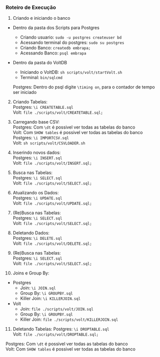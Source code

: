 ### Roteiro de Execução

1. Criando e iniciando o banco  
* Dentro da pasta dos Scripts para Postgres  
  * Criando usuario: `sudo -u postgres createuser bd`  
  * Acessando terminal do postgres: `sudo su postgres`  
  * Criando Banco: `createdb embrapa;`  
  * Acessando Banco: `psql embrapa`  
  
* Dentro da pasta do VoltDB  
  * Iniciando o VoltDB: `sh scripts/volt/startVolt.sh`  
  * Terminal: `bin/sqlcmd`  
  
  Postgres: Dentro do psql digite `\timing on`, para o contador de tempo ser iniciado  
2. Criando Tabelas:  
  Postgres: `\i CREATETABLE.sql`  
  Volt: `file ./scripts/volt/CREATETABLE.sql;`  
  
3. Carregando base CSV:  
  Postgres: Com `\dt` é possivel ver todas as tabelas do banco  
  Volt: Com `SHOW tables` é possivel ver todas as tabelas do banco  
  Postgres: `\i IMPORTCSV.sql`  
  Volt: `sh scripts/volt/CSVLOADER.sh`  
  
4. Inserindo novos dados:  
  Postgres: `\i INSERT.sql`  
  Volt: `file ./scripts/volt/INSERT.sql;`  
  
5. Busca nas Tabelas:  
  Postgres: `\i SELECT.sql`  
  Volt: `file ./scripts/volt/SELECT.sql;`  
  
6. Atualizando os Dados:  
  Postgres: `\i UPDATE.sql`  
  Volt: `file ./scripts/volt/UPDATE.sql;`
  
7. (Re)Busca nas Tabelas:  
  Postgres: `\i SELECT.sql`  
  Volt: `file ./scripts/volt/SELECT.sql;`  
  
8. Deletando Dados:  
  Postgres: `\i DELETE.sql`  
  Volt: `file ./scripts/volt/DELETE.sql;`  

9. (Re)Busca nas Tabelas:  
  Postgres: `\i SELECT.sql`  
  Volt: `file ./scripts/volt/SELECT.sql;`  
  
10. Joins e Group By:  
* Postgres
  * Join: `\i JOIN.sql`  
  * Group By: `\i GROUPBY.sql`  
  * Killer Join: `\i KILLERJOIN.sql`  
* Volt
  * Join: `file ./scripts/volt/JOIN.sql`  
  * Group By: `\i GROUPBY.sql`  
  * Killer Join: `file ./scripts/volt/KILLERJOIN.sql`  
  
11. Deletando Tabelas: 
  Postgres: `\i DROPTABLE.sql`  
  Volt: `file ./scripts/volt/DROPTABLE.sql;`  
  
Postgres: Com `\dt` é possivel ver todas as tabelas do banco  
Volt: Com `SHOW tables` é possivel ver todas as tabelas do banco  
